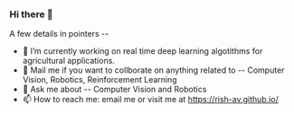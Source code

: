 ### Hi there 👋
A few details in pointers --

- 🔭 I’m currently working on real time deep learning algotithms for agricultural applications.
- 👯 Mail me if you want to collborate on anything related to -- Computer Vision, Robotics, Reinforcement Learning
- 💬 Ask me about -- Computer Vision and Robotics
- 📫 How to reach me: email me or visit me at https://rish-av.github.io/
